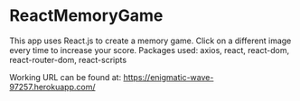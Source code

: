 # ReactMemoryGame

This app uses React.js to create a memory game. Click on a different image every time to increase your score. 
Packages used: axios, react, react-dom, react-router-dom, react-scripts

Working URL can be found at: https://enigmatic-wave-97257.herokuapp.com/